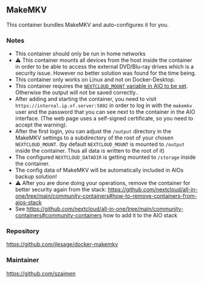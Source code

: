 ## MakeMKV
This container bundles MakeMKV and auto-configures it for you.

### Notes
- This container should only be run in home networks
- ⚠️ This container mounts all devices from the host inside the container in order to be able to access the external DVD/Blu-ray drives which is a security issue. However no better solution was found for the time being.
- This container only works on Linux and not on Docker-Desktop.
- This container requires the [`NEXTCLOUD_MOUNT` variable in AIO to be set](https://github.com/nextcloud/all-in-one?tab=readme-ov-file#how-to-allow-the-nextcloud-container-to-access-directories-on-the-host). Otherwise the output will not be saved correctly..
- After adding and starting the container, you need to visit `https://internal.ip.of.server:5802` in order to log in with the `makemkv` user and the password that you can see next to the container in the AIO interface. (The web page uses a self-signed certificate, so you need to accept the warning).
- After the first login, you can adjust the `/output` directory in the MakeMKV settings to a subdirectory of the root of your chosen `NEXTCLOUD_MOUNT`. (by default `NEXTCLOUD_MOUNT` is mounted to `/output` inside the container. Thus all data is written to the root of it)
- The configured `NEXTCLOUD_DATADIR` is getting mounted to `/storage` inside the container.
- The config data of MakeMKV will be automatically included in AIOs backup solution!
- ⚠️ After you are done doing your operations, remove the container for better security again from the stack: https://github.com/nextcloud/all-in-one/tree/main/community-containers#how-to-remove-containers-from-aios-stack
- See https://github.com/nextcloud/all-in-one/tree/main/community-containers#community-containers how to add it to the AIO stack

### Repository
https://github.com/jlesage/docker-makemkv

### Maintainer
https://github.com/szaimen
